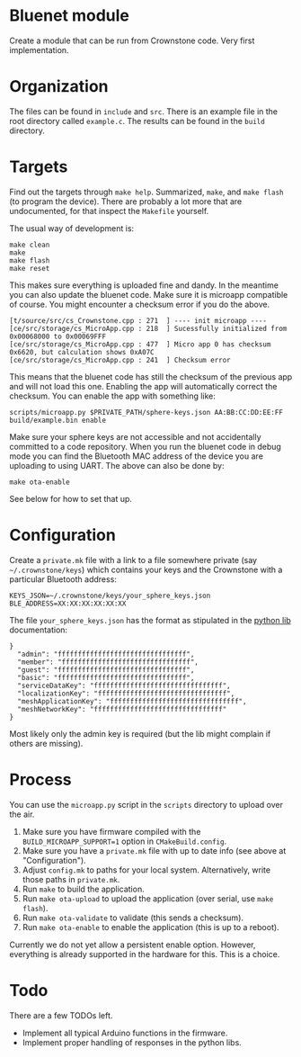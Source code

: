 # Bluenet module

Create a module that can be run from Crownstone code. Very first implementation.

# Organization

The files can be found in `include` and `src`. There is an example file in the root directory called `example.c`. The
results can be found in the `build` directory.

# Targets

Find out the targets through `make help`. Summarized, `make`, and `make flash` (to program the device). There are 
probably a lot more that are undocumented, for that inspect the `Makefile` yourself.

The usual way of development is:

```
make clean
make
make flash
make reset
```

This makes sure everything is uploaded fine and dandy. In the meantime you can also update the bluenet code. Make 
sure it is microapp compatible of course. You might encounter a checksum error if you do the above.

```
[t/source/src/cs_Crownstone.cpp : 271  ] ---- init microapp ----
[ce/src/storage/cs_MicroApp.cpp : 218  ] Sucessfully initialized from 0x00068000 to 0x00069FFF
[ce/src/storage/cs_MicroApp.cpp : 477  ] Micro app 0 has checksum 0x6620, but calculation shows 0xA07C
[ce/src/storage/cs_MicroApp.cpp : 241  ] Checksum error
```

This means that the bluenet code has still the checksum of the previous app and will not load this one. Enabling the
app will automatically correct the checksum. You can enable the app with something like:

```
scripts/microapp.py $PRIVATE_PATH/sphere-keys.json AA:BB:CC:DD:EE:FF build/example.bin enable
```

Make sure your sphere keys are not accessible and not accidentally committed to a code repository. When you run the 
bluenet code in debug mode you can find the Bluetooth MAC address of the device you are uploading to using UART. The above can also be done by:

```
make ota-enable
```

See below for how to set that up.

# Configuration

Create a `private.mk` file with a link to a file somewhere private (say `~/.crownstone/keys`) which contains your keys and the Crownstone with a particular Bluetooth address:

```
KEYS_JSON=~/.crownstone/keys/your_sphere_keys.json
BLE_ADDRESS=XX:XX:XX:XX:XX:XX
```

The file `your_sphere_keys.json` has the format as stipulated in the [python lib](https://github.com/crownstone/crownstone-lib-python-ble) documentation:

```
}
  "admin": "ffffffffffffffffffffffffffffffff",
  "member": "ffffffffffffffffffffffffffffffff",
  "guest": "ffffffffffffffffffffffffffffffff",
  "basic": "ffffffffffffffffffffffffffffffff",
  "serviceDataKey": "ffffffffffffffffffffffffffffffff",
  "localizationKey": "ffffffffffffffffffffffffffffffff",
  "meshApplicationKey": "ffffffffffffffffffffffffffffffff",
  "meshNetworkKey": "ffffffffffffffffffffffffffffffff"
}
```

Most likely only the admin key is required (but the lib might complain if others are missing).

# Process

You can use the `microapp.py` script in the `scripts` directory to upload over the air.

1. Make sure you have firmware compiled with the `BUILD_MICROAPP_SUPPORT=1` option in `CMakeBuild.config`.
2. Make sure you have a `private.mk` file with up to date info (see above at "Configuration").
3. Adjust `config.mk` to paths for your local system. Alternatively, write those paths in `private.mk`.
4. Run `make` to build the application.
5. Run `make ota-upload` to upload the application (over serial, use `make flash`).
6. Run `make ota-validate` to validate (this sends a checksum).
7. Run `make ota-enable` to enable the application (this is up to a reboot).

Currently we do not yet allow a persistent enable option. However, everything is already supported in the hardware for
this. This is a choice.

# Todo

There are a few TODOs left.

* Implement all typical Arduino functions in the firmware.
* Implement proper handling of responses in the python libs.


